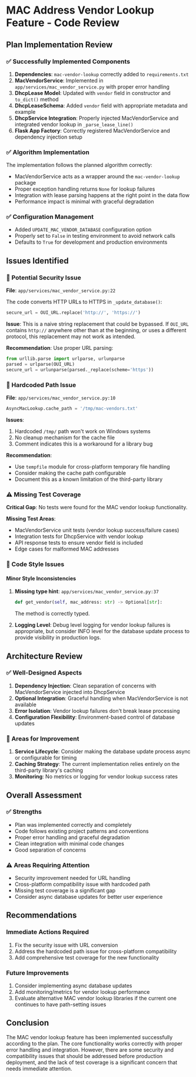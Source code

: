 # MAC Address Vendor Lookup Feature - Code Review

## Plan Implementation Review

### ✅ Successfully Implemented Components

1. **Dependencies**: `mac-vendor-lookup` correctly added to `requirements.txt`
2. **MacVendorService**: Implemented in `app/services/mac_vendor_service.py` with proper error handling
3. **DhcpLease Model**: Updated with `vendor` field in constructor and `to_dict()` method
4. **DhcpLeaseSchema**: Added `vendor` field with appropriate metadata and example
5. **DhcpService Integration**: Properly injected MacVendorService and integrated vendor lookup in `_parse_lease_line()`
6. **Flask App Factory**: Correctly registered MacVendorService and dependency injection setup

### ✅ Algorithm Implementation

The implementation follows the planned algorithm correctly:
- MacVendorService acts as a wrapper around the `mac-vendor-lookup` package
- Proper exception handling returns `None` for lookup failures
- Integration with lease parsing happens at the right point in the data flow
- Performance impact is minimal with graceful degradation

### ✅ Configuration Management

- Added `UPDATE_MAC_VENDOR_DATABASE` configuration option
- Properly set to `False` in testing environment to avoid network calls
- Defaults to `True` for development and production environments

## Issues Identified

### 🐛 Potential Security Issue

**File**: `app/services/mac_vendor_service.py:22`

The code converts HTTP URLs to HTTPS in `_update_database()`:
```python
secure_url = OUI_URL.replace('http://', 'https://')
```

**Issue**: This is a naive string replacement that could be bypassed. If `OUI_URL` contains `http://` anywhere other than at the beginning, or uses a different protocol, this replacement may not work as intended.

**Recommendation**: Use proper URL parsing:
```python
from urllib.parse import urlparse, urlunparse
parsed = urlparse(OUI_URL)
secure_url = urlunparse(parsed._replace(scheme='https'))
```

### 🚨 Hardcoded Path Issue

**File**: `app/services/mac_vendor_service.py:10`

```python
AsyncMacLookup.cache_path = '/tmp/mac-vendors.txt'
```

**Issues**:
1. Hardcoded `/tmp/` path won't work on Windows systems
2. No cleanup mechanism for the cache file
3. Comment indicates this is a workaround for a library bug

**Recommendation**: 
- Use `tempfile` module for cross-platform temporary file handling
- Consider making the cache path configurable
- Document this as a known limitation of the third-party library

### ⚠️ Missing Test Coverage

**Critical Gap**: No tests were found for the MAC vendor lookup functionality.

**Missing Test Areas**:
- MacVendorService unit tests (vendor lookup success/failure cases)
- Integration tests for DhcpService with vendor lookup
- API response tests to ensure vendor field is included
- Edge cases for malformed MAC addresses

### 📝 Code Style Issues

#### Minor Style Inconsistencies

1. **Missing type hint**: `app/services/mac_vendor_service.py:37`
   ```python
   def get_vendor(self, mac_address: str) -> Optional[str]:
   ```
   The method is correctly typed.

2. **Logging Level**: Debug level logging for vendor lookup failures is appropriate, but consider INFO level for the database update process to provide visibility in production logs.

## Architecture Review

### ✅ Well-Designed Aspects

1. **Dependency Injection**: Clean separation of concerns with MacVendorService injected into DhcpService
2. **Optional Integration**: Graceful handling when MacVendorService is not available
3. **Error Isolation**: Vendor lookup failures don't break lease processing
4. **Configuration Flexibility**: Environment-based control of database updates

### 🔄 Areas for Improvement

1. **Service Lifecycle**: Consider making the database update process async or configurable for timing
2. **Caching Strategy**: The current implementation relies entirely on the third-party library's caching
3. **Monitoring**: No metrics or logging for vendor lookup success rates

## Overall Assessment

### ✅ Strengths
- Plan was implemented correctly and completely
- Code follows existing project patterns and conventions
- Proper error handling and graceful degradation
- Clean integration with minimal code changes
- Good separation of concerns

### ⚠️ Areas Requiring Attention
- Security improvement needed for URL handling
- Cross-platform compatibility issue with hardcoded path
- Missing test coverage is a significant gap
- Consider async database updates for better user experience

## Recommendations

### Immediate Actions Required
1. Fix the security issue with URL conversion
2. Address the hardcoded path issue for cross-platform compatibility
3. Add comprehensive test coverage for the new functionality

### Future Improvements
1. Consider implementing async database updates
2. Add monitoring/metrics for vendor lookup performance
3. Evaluate alternative MAC vendor lookup libraries if the current one continues to have path-setting issues

## Conclusion

The MAC vendor lookup feature has been implemented successfully according to the plan. The core functionality works correctly with proper error handling and integration. However, there are some security and compatibility issues that should be addressed before production deployment, and the lack of test coverage is a significant concern that needs immediate attention.